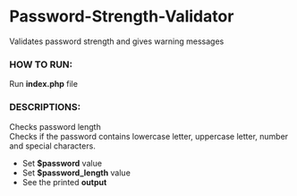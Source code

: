 # Password-Strength-Validator
Validates password strength and gives warning messages

### HOW TO RUN:
Run **index.php** file

### DESCRIPTIONS:
Checks password length
<br/>
Checks if the password contains lowercase letter, uppercase letter, number and special characters. 
- Set **$password** value
- Set **$password_length** value
- See the printed **output**
